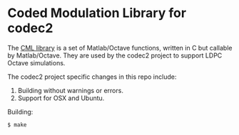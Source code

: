 # Coded Modulation Library for codec2

The [CML library](http://www.iterativesolutions.com/Matlab.htm) is a set of Matlab/Octave functions, written in C but callable by Matlab/Octave. They are used by the codec2 project to support LDPC Octave simulations.

The codec2 project specific changes in this repo include:
1. Building without warnings or errors.
2. Support for OSX and Ubuntu.

Building:
```
$ make
```
